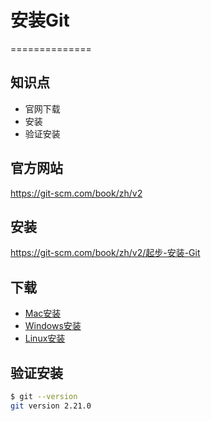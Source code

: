 # 安装Git
==============

## 知识点

* 官网下载
* 安装
* 验证安装

## 官方网站

https://git-scm.com/book/zh/v2


## 安装

https://git-scm.com/book/zh/v2/起步-安装-Git

## 下载

* [Mac安装](https://git-scm.com/download/mac)
* [Windows安装](https://git-scm.com/download/win)
* [Linux安装](https://git-scm.com/download/linux)


## 验证安装

~~~bash
$ git --version
git version 2.21.0
~~~
